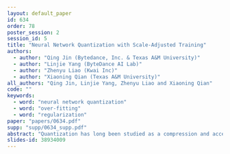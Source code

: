 ```yaml
---
layout: default_paper
id: 634
order: 78
poster_session: 2
session_id: 5
title: "Neural Network Quantization with Scale-Adjusted Training"
authors:
  - author: "Qing Jin (Bytedance, Inc. & Texas A&M University)"
  - author: "Linjie Yang (ByteDance AI Lab)"
  - author: "Zhenyu Liao (Kwai Inc)"
  - author: "Xiaoning Qian (Texas A&M University)"
all_authors: "Qing Jin, Linjie Yang, Zhenyu Liao and Xiaoning Qian"
code: ""
keywords:
  - word: "neural network quantization"
  - word: "over-fitting"
  - word: "regularization"
paper: "papers/0634.pdf"
supp: "supp/0634_supp.pdf"
abstract: "Quantization has long been studied as a compression and accelerating technique for deep neural networks due to its potential on reducing model size and computational costs, for both general hardware, such as DSP, CPU or GPU, and customized devices with flexible bit-width configurations, including FPGA and ASIC. However, previous works generally achieve network quantization by sacrificing on prediction accuracy with respect to their full-precision counterparts. In this paper, we investigate the underlying mechanism of such performance degeneration based on previous work of parameterized clipping activation (PACT). We find that the key factor is the weight scale in the last layer. Instead of aligning weight distributions of quantized and full-precision models, as generally suggested in the literature, the main issue is that large scale can cause over-fitting problem. We propose a technique called scale-adjusted training (SAT) by directly scaling down weights in the last layer to alleviate such over-fitting. With the proposed technique, quantized networks can demonstrate better performance than their full-precision counter-parts, and we achieve state-of-the-art accuracy with consistent improvement over previous quantization methods for light weight models including MobileNet V1/V2 on ImageNet classification."
slides-id: 38934009
---
```

